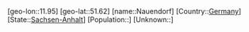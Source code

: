 ﻿---
location: [51.62,11.95]
type: City
tags:
- geo/City


SpocWebEntityId: 32748
isDeleted: false
confidential: public

---
[geo-lon::11.95]
[geo-lat::51.62]
[name::Nauendorf]
[Country::[Germany](geo/Continent/Europe/Germany.md)]
[State::[Sachsen-Anhalt](geo/Continent/Europe/Germany/Sachsen-Anhalt.md)]
[Population::]
[Unknown::]

